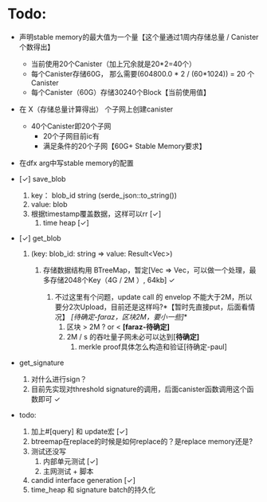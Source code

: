 # Todo:

- 声明stable memory的最大值为一个量【这个量通过1周内存储总量 / Canister 个数得出】
    - 当前使用20个Canister（加上冗余就是20*2=40个）
    - 每个Canister存储60G， 那么需要(604800.0 * 2 / (60*1024)) = 20 个Canister
    - 每个Canister（60G）存储30240个Block【当前使用值】
- 在 X（存储总量计算得出） 个子网上创建canister
    - 40个Canister即20个子网
        - 20个子网目前ic有
        - 满足条件的20个子网【60G+ Stable Memory要求】
- 在dfx arg中写stable memory的配置

- [✓] save_blob
    1. key： blob_id string (serde_json::to_string())
    2. value: blob
    3. 根据timestamp覆盖数据，这样可以rr [✓]
        1. time heap [✓]
- [✓] get_blob
    1. (key: blob_id: string => value: Result<Vec<u8>>)
        1. 存储数据结构用 BTreeMap，暂定[Vec<u8> => Vec<u8>，可以做一个处理，最多存储2048个Key（4G / 2M ）, 64kb] ✓
            1. 不过这里有个问题，update call 的 envelop 不能大于2M，所以要分2次Upload，目前还是这样吗?*【暂时先直接put，后面看情况】
               *[待确定-faraz，区块2M，要小一些]**
                1. 区块 > 2M ? or < **[faraz-待确定]**
                2. 2M / s 的吞吐量子网未必可以达到[**待确定]**
                    1. merkle proof具体怎么构造和验证[待确定-paul]
- get_signature
    1. 对什么进行sign？
    2. 目前先实现对threshold signature的调用，后面canister函数调用这个函数即可 ✓
- todo:
    1. 加上#[query] 和 update宏 [✓]
    2. btreemap在replace的时候是如何replace的？是replace memory还是?
    3. 测试还没写
        1. 内部单元测试 [✓]
        2. 主网测试 + 脚本
    4. candid interface generation [✓]
    5. time_heap 和 signature batch的持久化